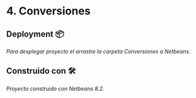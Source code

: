 # 4. Conversiones

## Deployment 📦

_Para desplegar proyecto el arrastre la carpeta Conversiones a Netbeans._

## Construido con 🛠️

_Proyecto construido con Netbeans 8.2._